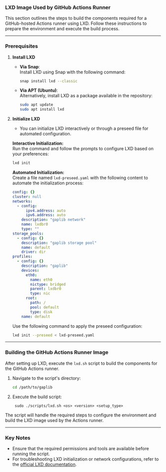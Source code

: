 ### **LXD Image Used by GitHub Actions Runner**

This section outlines the steps to build the components required for a GitHub-hosted Actions runner using LXD. Follow these instructions to prepare the environment and execute the build process.

---

### **Prerequisites**

1. **Install LXD**  
   - **Via Snap**:  
     Install LXD using Snap with the following command:  
     ```bash
     snap install lxd --classic
     ```
   - **Via APT (Ubuntu)**:  
     Alternatively, install LXD as a package available in the repository:  
     ```bash
     sudo apt update
     sudo apt install lxd
     ```

2. **Initialize LXD**  
   - You can initialize LXD interactively or through a preseed file for automated configuration.  

   **Interactive Initialization:**  
   Run the command and follow the prompts to configure LXD based on your preferences:  
   ```bash
   lxd init
   ```  

   **Automated Initialization:**  
   Create a file named `lxd-preseed.yaml` with the following content to automate the initialization process:  
   ```yaml
   config: {}
   cluster: null
   networks:
     - config:
         ipv4.address: auto
         ipv6.address: auto
       description: "gaplib network"
       name: lxdbr0
       type: ""
   storage_pools:
     - config: {}
       description: "gaplib storage pool"
       name: default
       driver: dir
   profiles:
     - config: {}
       description: "gaplib"
       devices:
         eth0:
           name: eth0
           nictype: bridged
           parent: lxdbr0
           type: nic
         root:
           path: /
           pool: default
           type: disk
       name: default
   ```
   Use the following command to apply the preseed configuration:  
   ```bash
   lxd init --preseed < lxd-preseed.yaml
   ```

---

### **Building the GitHub Actions Runner Image**

After setting up LXD, execute the `lxd.sh` script to build the components for the GitHub Actions runner.  

1. Navigate to the script's directory:  
   ```bash
   cd /path/to/gaplib
   ```

2. Execute the build script:  
   ```
    sudo ./scripts/lxd.sh <os> <version> <setup_type>
   ```
The script will handle the required steps to configure the environment and build the LXD image used by the Actions runner.

---

### **Key Notes**

- Ensure that the required permissions and tools are available before running the script.
- For troubleshooting LXD initialization or network configurations, refer to the [official LXD documentation](https://linuxcontainers.org/lxd/docs/).
